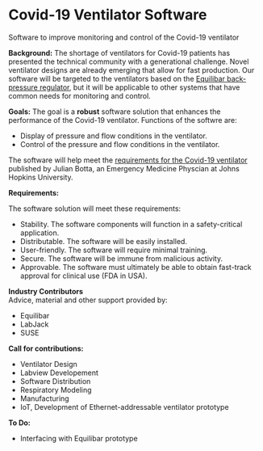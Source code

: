 # Covid-19 Ventilator Software
Software to improve monitoring and control of the Covid-19 ventilator 

**Background:**  The shortage of ventilators for Covid-19 patients has presented the technical community with a generational challenge.  Novel ventilator designs are already emerging that allow for fast production.   Our software will be targeted to the ventilators based on the [Equilibar back-pressure regulator](https://www.equilibar.com/fullly-automated-oscillatory-pressure-wave-system/), but it will be applicable to other systems that have common needs for monitoring and control.  

**Goals:**  The goal is a **robust** software solution that enhances the performance of the Covid-19 ventilator.  Functions of the softwre are:

* Display of pressure and flow conditions in the ventilator.
* Control of the pressure and flow conditions in the ventilator.  

The software will help meet the [requirements for the Covid-19 ventilator](https://docs.google.com/document/d/1FNPwrQjB1qW1330s5-S_-VB0vDHajMWKieJRjINCNeE/edit) published by Julian Botta, an Emergency Medicine Physcian at Johns Hopkins University.


**Requirements:** 

The software solution will meet these requirements:

* Stability.  The software components will function in a safety-critical application.
* Distributable.  The software will be easily installed.
* User-friendly.  The software will require minimal training.
* Secure.  The software will be immune from malicious activity.
* Approvable.  The software must ultimately be able to obtain fast-track approval for clinical use (FDA in USA).

**Industry Contributors**<br>
Advice, material and other support provided by:
* Equilibar
* LabJack
* SUSE


**Call for contributions:**
* Ventilator Design
* Labview Developement
* Software Distribution
* Respiratory Modeling
* Manufacturing
* IoT,  Development of Ethernet-addressable ventilator prototype

**To Do:**

* Interfacing with Equilibar prototype











